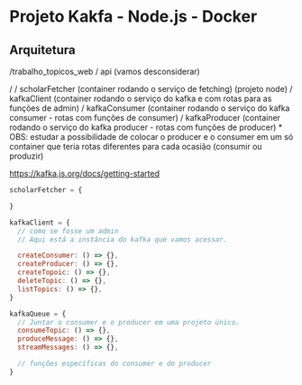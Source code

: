 # Projeto Kakfa - Node.js - Docker

## Arquitetura

/trabalho_topicos_web
  / api (vamos desconsiderar)

  / 
  / scholarFetcher (container rodando o serviço de fetching) (projeto node)
  / kafkaClient (container rodando o serviço do kafka e com rotas para as funções de admin)
  / kafkaConsumer (container rodando o serviço do kafka consumer - rotas com funções de consumer)
  / kafkaProducer (container rodando  o serviço do kafka producer - rotas com funções de producer)
    * OBS: estudar a possibilidade de colocar o producer e o consumer em um só container que teria rotas diferentes para cada ocasião (consumir ou produzir)


https://kafka.js.org/docs/getting-started

```js
scholarFetcher = {

}

kafkaClient = {
  // como se fosse um admin
  // Aqui está a instância do kafka que vamos acessar.

  createConsumer: () => {},
  createProducer: () => {},
  createTopoic: () => {},
  deleteTopic: () => {},
  listTopics: () => {},
}

kafkaQueue = {
  // Juntar o consumer e o producer em uma projeto único.
  consumeTopic: () => {},
  produceMessage: () => {},
  streamMessages: () => {},

  // funções específicas do consumer e do producer
}
```